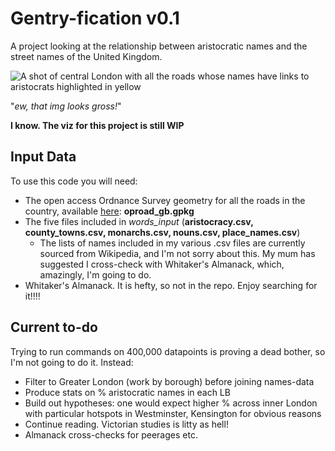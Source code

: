 # Gentry-fication v0.1
A project looking at the relationship between aristocratic names and the street names of the United Kingdom.

![A shot of central London with all the roads whose names have links to aristocrats highlighted in yellow](https://github.com/siskiyoucedar/Gentry-fication/assets/124599703/68675357-9695-48a2-a18b-83461c13707b)

"_ew, that img looks gross!_"

**I know. The viz for this project is still WIP**

## Input Data

To use this code you will need:

- The open access Ordnance Survey geometry for all the roads in the country, available [here](https://www.ordnancesurvey.co.uk/products/os-mastermap-highways-network-roads#get): **oproad_gb.gpkg**
- The five files included in *words_input* (**aristocracy.csv, county_towns.csv, monarchs.csv, nouns.csv, place_names.csv**)
    - The lists of names included in my various .csv files are currently sourced from Wikipedia, and I'm not sorry about this. My mum has suggested I cross-check with Whitaker's Almanack, which, amazingly, I'm going to do.
- Whitaker's Almanack. It is hefty, so not in the repo. Enjoy searching for it!!!!

## Current to-do

Trying to run commands on 400,000 datapoints is proving a dead bother, so I'm not going to do it. Instead:

- Filter to Greater London (work by borough) before joining names-data
- Produce stats on % aristocratic names in each LB
- Build out hypotheses: one would expect higher % across inner London with particular hotspots in Westminster, Kensington for obvious reasons
- Continue reading. Victorian studies is litty as hell!
- Almanack cross-checks for peerages etc.
